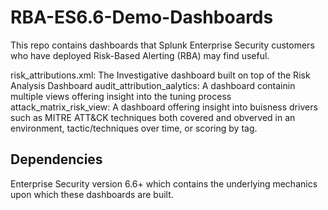 # RBA-ES6.6-Demo-Dashboards
This repo contains dashboards that Splunk Enterprise Security customers who have deployed Risk-Based Alerting (RBA) may find useful. 

risk_attributions.xml:  The Investigative dashboard built on top of the Risk Analysis Dashboard
audit_attribution_aalytics:  A dashboard containin multiple views offering insight into the tuning process
attack_matrix_risk_view:  A dashboard offering insight into buisness drivers such as MITRE ATT&CK techniques both covered and obverved in an environment, tactic/techniques over time, or scoring by tag.


## Dependencies
Enterprise Security version 6.6+ which contains the underlying mechanics upon which these dashboards are built.
